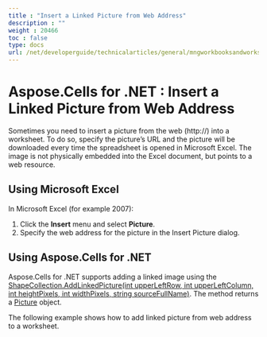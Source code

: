 ```yaml
---
title : "Insert a Linked Picture from Web Address" 
description : "" 
weight : 20466 
toc : false
type: docs
url: /net/developerguide/technicalarticles/general/mngworkbooksandworksheets/insert+a+linked+picture+from+web+address/
---
```


# Aspose.Cells for .NET : Insert a Linked Picture from Web Address


Sometimes you need to insert a picture from the web (http://) into a worksheet. To do so, specify the picture’s URL and the picture will be downloaded every time the spreadsheet is opened in Microsoft Excel. The image is not physically embedded into the Excel document, but points to a web resource.

## Using Microsoft Excel

In Microsoft Excel (for example 2007):

1.  Click the **Insert** menu and select **Picture**.
2.  Specify the web address for the picture in the Insert Picture dialog.

## Using Aspose.Cells for .NET

Aspose.Cells for .NET supports adding a linked image using the [ShapeCollection.AddLinkedPicture(int upperLeftRow, int upperLeftColumn, int heightPixels, int widthPixels, string sourceFullName)](https://apireference.aspose.com/net/cells/aspose.cells.drawing/shapecollection/methods/addlinkedpicture). The method returns a [Picture](https://apireference.aspose.com/net/cells/aspose.cells.drawing/picture) object.

The following example shows how to add linked picture from web address to a worksheet.

